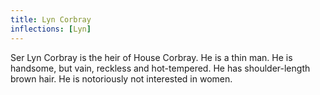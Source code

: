 ```yaml
---
title: Lyn Corbray
inflections: [Lyn]
---
```


 Ser Lyn Corbray is the heir of House Corbray. He is a thin man. He is handsome, but vain, reckless and hot-tempered. He has shoulder-length brown hair. He is notoriously not interested in women. 


